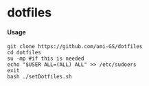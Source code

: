 # dotfiles

#### Usage
``` shell
git clone https://github.com/ami-GS/dotfiles
cd dotfiles
su -mp #if this is needed
echo "$USER ALL=(ALL) ALL" >> /etc/sudoers
exit
bash ./setDotfiles.sh
```
